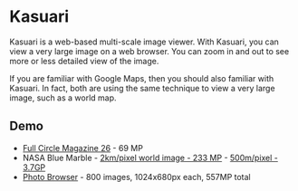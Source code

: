 Kasuari
=======

Kasuari is a web-based multi-scale image viewer. With Kasuari, you can view
a very large image on a web browser. You can zoom in and out to see more or
less detailed view of the image.

If you are familiar with Google Maps, then you should also familiar with
Kasuari. In fact, both are using the same technique to view a very large
image, such as a world map.

Demo
----

* [Full Circle Magazine 26](http://labs.fajran.web.id/p/kasuari/full-circle-magazine-26/) - 69 MP
* NASA Blue Marble - [2km/pixel world image - 233 MP](http://labs.fajran.web.id/p/kasuari/bluemarble/) - [500m/pixel - 3.7GP](http://labs.fajran.web.id/p/kasuari/bluemarble500m/)
* [Photo Browser](http://labs.fajran.web.id/p/kasuari/flickr/) - 800 images, 1024x680px each, 557MP total
